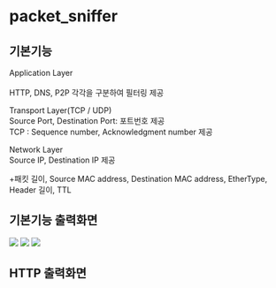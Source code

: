 # packet_sniffer

기본기능
--
Application Layer<br>  
	HTTP, DNS, P2P 각각을 구분하여 필터링 제공

Transport Layer(TCP / UDP)<br>
	Source Port, Destination Port: 포트번호 제공<br>
	TCP : Sequence number, Acknowledgment number 제공

Network Layer<br>
	Source IP, Destination IP 제공

+패킷 길이, Source MAC address, Destination MAC address, EtherType, Header 길이, TTL

기본기능 출력화면
--
<div>
<img src="https://user-images.githubusercontent.com/37360089/70723762-c9da6d80-1d3c-11ea-9c21-419d5c2e50e0.png"></img>
<img src="https://user-images.githubusercontent.com/37360089/70723818-dc54a700-1d3c-11ea-9bad-85c537a6b856.png"></img>
<img src="https://user-images.githubusercontent.com/37360089/70723845-e70f3c00-1d3c-11ea-9d8c-b758eb144800.png"></img>
</div>
  
HTTP 출력화면
--


